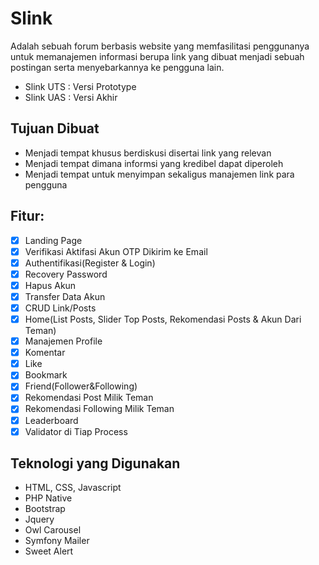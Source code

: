 # Slink
Adalah sebuah forum berbasis website yang memfasilitasi penggunanya untuk memanajemen informasi berupa link yang dibuat menjadi sebuah postingan serta menyebarkannya ke pengguna lain.
- Slink UTS : Versi Prototype
- Slink UAS : Versi Akhir

## Tujuan Dibuat
-  Menjadi tempat khusus berdiskusi disertai link yang relevan
-  Menjadi tempat dimana informsi yang kredibel dapat diperoleh
-  Menjadi tempat untuk menyimpan sekaligus manajemen link para pengguna  

## Fitur:
- [x] Landing Page
- [x] Verifikasi Aktifasi Akun OTP Dikirim ke Email
- [x] Authentifikasi(Register & Login)
- [x] Recovery Password
- [x] Hapus Akun
- [x] Transfer Data Akun
- [x] CRUD Link/Posts
- [x] Home(List Posts, Slider Top Posts, Rekomendasi Posts & Akun Dari Teman)
- [x] Manajemen Profile
- [x] Komentar
- [x] Like
- [x] Bookmark
- [x] Friend(Follower&Following) 
- [x] Rekomendasi Post Milik Teman
- [x] Rekomendasi Following Milik Teman
- [x] Leaderboard
- [x] Validator di Tiap Process

## Teknologi yang Digunakan
- HTML, CSS, Javascript
- PHP Native
- Bootstrap
- Jquery
- Owl Carousel
- Symfony Mailer
- Sweet Alert
